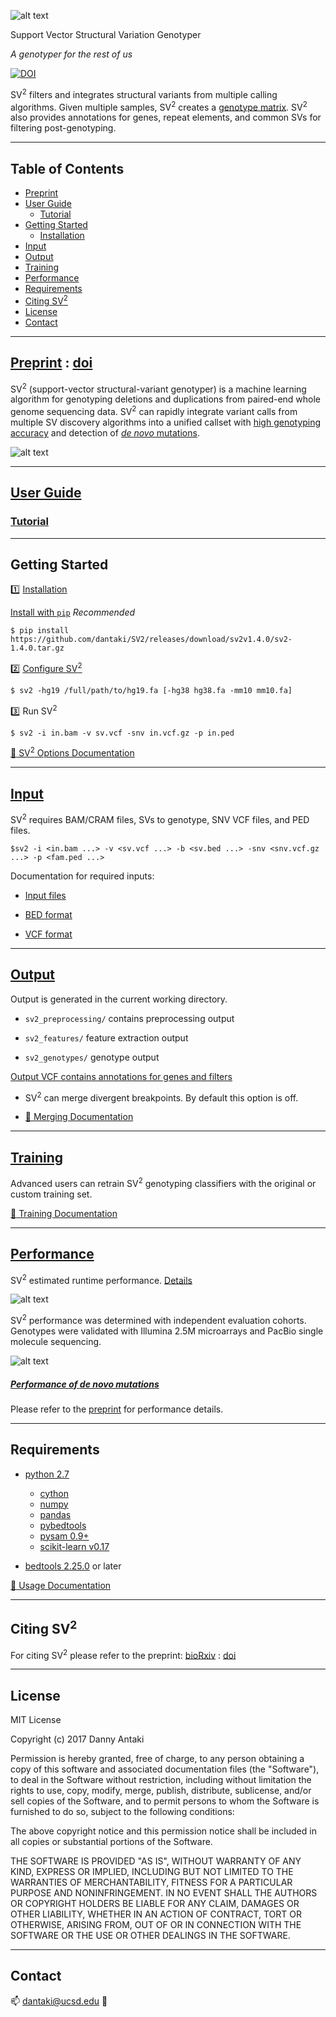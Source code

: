 	
![alt text](https://raw.githubusercontent.com/dantaki/SV2/master/png/sv2.png "Support Vector Structural Variation Genotyper")

Support Vector Structural Variation Genotyper

*A genotyper for the rest of us*

[![DOI](https://zenodo.org/badge/80166279.svg)](https://zenodo.org/badge/latestdoi/80166279)

SV<sup>2</sup> filters and integrates structural variants from multiple calling algorithms. Given multiple samples, SV<sup>2</sup> creates a [genotype matrix](https://github.com/dantaki/SV2/wiki/Tutorial#4-genotype-matrix). SV<sup>2</sup> also provides annotations for genes, repeat elements, and common SVs for filtering post-genotyping. 

---

## Table of Contents

* [Preprint](#preprint)
* [User Guide](#user-guide)
   * [Tutorial](#tutorial)
* [Getting Started](#getting-started)
   * [Installation](#installation)
* [Input](#input)
* [Output](#output)
* [Training](#training)
* [Performance](#performance)
* [Requirements](#requirements)
* [Citing SV<sup>2</sup>](#citing-sv2)
* [License](#license)
* [Contact](#contact)

---

## [Preprint](http://biorxiv.org/content/early/2017/03/17/113498) : [doi](https://doi.org/10.1101/113498)

SV<sup>2</sup> (support-vector structural-variant genotyper) is a machine learning algorithm for genotyping deletions and duplications from paired-end whole genome sequencing data. SV<sup>2</sup> can rapidly integrate variant calls from multiple SV discovery algorithms into a unified callset with [high genotyping accuracy](https://raw.githubusercontent.com/dantaki/SV2/master/png/sv2_auc.png) and detection of [*de novo* mutations](https://raw.githubusercontent.com/dantaki/SV2/master/png/sv2_fdr.png). 

![alt text](https://raw.githubusercontent.com/dantaki/SV2/master/png/sv2_flowchart.png "Support Vector Structural Variation Genotyper Work Flow")

---

## [User Guide](https://github.com/dantaki/SV2/wiki)

### [Tutorial](https://github.com/dantaki/SV2/wiki/tutorial)

---

## Getting Started

:one: [Installation](https://github.com/dantaki/SV2/wiki/installation)

[Install with `pip`](https://github.com/dantaki/SV2/wiki/installation#install-with-pip) *Recommended* 

```
$ pip install https://github.com/dantaki/SV2/releases/download/sv2v1.4.0/sv2-1.4.0.tar.gz 
```

:two: [Configure SV<sup>2</sup>](https://github.com/dantaki/SV2/wiki/installation#configure)

```
$ sv2 -hg19 /full/path/to/hg19.fa [-hg38 hg38.fa -mm10 mm10.fa] 
```

:three: Run SV<sup>2</sup>

```
$ sv2 -i in.bam -v sv.vcf -snv in.vcf.gz -p in.ped
```

[:notebook: SV<sup>2</sup> Options Documentation](https://github.com/dantaki/SV2/wiki/options#)

---

## [Input](https://github.com/dantaki/SV2/wiki/input)

SV<sup>2</sup> requires BAM/CRAM files, SVs to genotype, SNV VCF files, and PED files.

```
$sv2 -i <in.bam ...> -v <sv.vcf ...> -b <sv.bed ...> -snv <snv.vcf.gz ...> -p <fam.ped ...> 
```

Documentation for required inputs:
  * [Input files](https://github.com/dantaki/SV2/wiki/input)

  * [BED format](https://github.com/dantaki/SV2/wiki/input#bed-input)

  * [VCF format](https://github.com/dantaki/SV2/wiki/input#vcf-input)

---

## [Output](https://github.com/dantaki/SV2/wiki/Output)
 
 Output is generated in the current working directory. 
 
 * `sv2_preprocessing/` contains preprocessing output 

 * `sv2_features/` feature extraction output
 
 * `sv2_genotypes/` genotype output
 
[Output VCF contains annotations for genes and filters](https://github.com/dantaki/SV2/wiki/Output#variant-annotations)

* SV<sup>2</sup> can merge divergent breakpoints. By default this option is off. 

* [:notebook: Merging Documentation](https://github.com/dantaki/SV2/wiki/Options#merging-divergent-breakpoints)

---

## [Training](https://github.com/dantaki/SV2/wiki/Training)

Advanced users can retrain SV<sup>2</sup> genotyping classifiers with the original or custom training set. 

[:notebook: Training Documentation](https://github.com/dantaki/SV2/wiki/Training)

---

## [Performance](https://github.com/dantaki/SV2/wiki/Performance)

SV<sup>2</sup> estimated runtime performance. [Details](https://github.com/dantaki/SV2/wiki/Performance#runtime-performance)

![alt text](https://raw.githubusercontent.com/dantaki/SV2/master/png/sv2_runtime.png "SV2 Runtime")

SV<sup>2</sup> performance was determined with independent evaluation cohorts. Genotypes were validated with Illumina 2.5M microarrays and PacBio single molecule sequencing. 

![alt text](https://raw.githubusercontent.com/dantaki/SV2/master/png/sv2_auc.png "Genotyping ROC curve")

##### [Performance of *de novo* mutations](https://github.com/dantaki/SV2/wiki/performance#de-novo-mutations)

Please refer to the [preprint](#preprint) for performance details. 

---

## Requirements
* [python 2.7](https://www.python.org/)
  * [cython](https://github.com/cython/cython)
  * [numpy](http://www.numpy.org/)
  * [pandas](http://pandas.pydata.org/)
  * [pybedtools](https://daler.github.io/pybedtools/)
  * [pysam 0.9+](https://github.com/pysam-developers/pysam)
  * [scikit-learn v0.17](http://scikit-learn.org/)

* [bedtools 2.25.0](https://github.com/arq5x/bedtools2/releases) or later

[:notebook: Usage Documentation](https://github.com/dantaki/SV2/wiki/usage)

---

## Citing SV<sup>2</sup>

For citing SV<sup>2</sup> please refer to the preprint: [bioRxiv](http://biorxiv.org/content/early/2017/03/17/113498) : [doi](https://doi.org/10.1101/113498)

---

## License 

MIT License

Copyright (c) 2017 Danny Antaki

Permission is hereby granted, free of charge, to any person obtaining a copy
of this software and associated documentation files (the "Software"), to deal
in the Software without restriction, including without limitation the rights
to use, copy, modify, merge, publish, distribute, sublicense, and/or sell
copies of the Software, and to permit persons to whom the Software is
furnished to do so, subject to the following conditions:

The above copyright notice and this permission notice shall be included in all
copies or substantial portions of the Software.

THE SOFTWARE IS PROVIDED "AS IS", WITHOUT WARRANTY OF ANY KIND, EXPRESS OR
IMPLIED, INCLUDING BUT NOT LIMITED TO THE WARRANTIES OF MERCHANTABILITY,
FITNESS FOR A PARTICULAR PURPOSE AND NONINFRINGEMENT. IN NO EVENT SHALL THE
AUTHORS OR COPYRIGHT HOLDERS BE LIABLE FOR ANY CLAIM, DAMAGES OR OTHER
LIABILITY, WHETHER IN AN ACTION OF CONTRACT, TORT OR OTHERWISE, ARISING FROM,
OUT OF OR IN CONNECTION WITH THE SOFTWARE OR THE USE OR OTHER DEALINGS IN THE
SOFTWARE.

---

## Contact
:mailbox:
dantaki@ucsd.edu
:metal:
